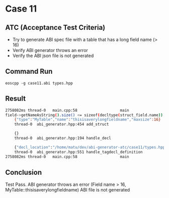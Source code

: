 # Case 11

## ATC (Acceptance Test Criteria)
- Try to generate ABI spec file with a table that has a long field name (> 16)
- Verify ABI generator throws an error
- Verify the ABI json file is not generated

## Command Run
```
eoscpp -g case11.abi types.hpp
```

## Result
```bash
2758082ms thread-0   main.cpp:58                   main                 ] 999999 abi_generation_exception: Unable to generate abi
field->getNameAsString().size() <= sizeof(decltype(struct_field.name)): Field name > 16, MyTable::thisisaverylongfieldname
    {"type":"MyTable","name":"thisisaverylongfieldname","maxsize":16}
    thread-0  abi_generator.hpp:454 add_struct

    {}
    thread-0  abi_generator.hpp:194 handle_decl

    {"decl_location":"/home/matu/dev/abi-generator-atc/case11/types.hpp:4:8"}
    thread-0  abi_generator.hpp:551 handle_tagdecl_definition
2758082ms thread-0   main.cpp:58                   main                 ] :  
```

## Conclusion
Test Pass.
ABI generator throws an error (Field name > 16, MyTable::thisisaverylongfieldname)
ABI file is not generated
